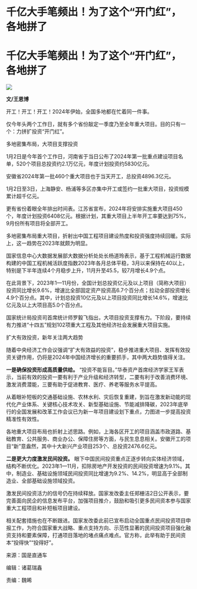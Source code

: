 # 千亿大手笔频出！为了这个“开门红”，各地拼了

# 千亿大手笔频出！为了这个“开门红”，各地拼了

![](https://inews.gtimg.com/om_bt/OlDCNSGApkmaV6BQJGRaNJMAAwW7gDU4kzO8ADs2-0v8IAA/1000)

**文/王恩博**

开工！开工！开工！2024年伊始，全国多地都在忙着同一件事。

仅今年头两个工作日，就有多个省份敲定一季度乃至全年重大项目。目的只有一个：力拼扩投资“开门红”。

多地密集布局，大项目支撑投资

1月2日是今年首个工作日，河南省于当日公布了2024年第一批重点建设项目名单，520个项目总投资约2.1万亿元，年度计划投资约5830亿元。

安徽省2024年第一批460个重大项目也于当天开工，总投资4896.3亿元。

1月2日至3日，上海静安、杨浦等多区亦集中开工或签约一批重大项目，投资规模累计超千亿元。

更有省份着眼全年排出时间表。江苏省宣布，2024年将安排实施重大项目450个，年度计划投资6408亿元。根据计划，其重大项目上半年开工率要达到75%，9月份所有项目将全部开工。

多地密集布局重大项目，折射出中国工程项目建设热度和投资强度持续回暖。实际上，这一趋势在2023年就颇为明显。

国家信息中心大数据发展部大数据分析处处长杨道玲表示，基于工程机械运行数据构建的中国工程机械活跃度指数2023年各月总体平稳，3月以来保持在40以上，特别是下半年连续4个月稳步上升，11月升至45.5，较7月增长4.9个点。

在此背景下，2023年1—11月份，全国计划总投资亿元及以上项目（简称大项目）投资同比增长9.6%，增速比全部固定资产投资高6.7个百分点；拉动全部投资增长4.9个百分点。其中，计划总投资10亿元及以上项目投资同比增长14.6%，增速比亿元及以上大项目高5.0个百分点。

国家统计局投资司首席统计师罗毅飞指出，大项目投资支撑有力。下阶段，要持续有力推进“十四五”规划102项重大工程及其他经济社会发展重大项目实施。

扩大有效投资，新年关注两大趋势

随着中央经济工作会议强调“扩大有效益的投资”，稳步推进重大项目、发挥有效投资关键作用，仍将是2024年中国经济增长的重要抓手，其中两大趋势值得关注。

**一是确保投资形成高质量供给。**
“投资不能盲目。”华泰资产首席经济学家王军表示，当前有效的投资一要有利于产业升级和经济转型，二要有利于改善消费环境、激发消费潜能，三要有助于促进教育、医疗、养老等服务水平提高。

从着眼补短板的交通基础设施、农林水利、灾后恢复重建，到旨在激发新动能的现代化产业体系、关键核心技术攻关、新型基础设施、节能减排降碳，2023年底举行的全国发展和改革工作会议已为新一年项目建设划下重点，力图进一步提高投资精准性有效性。

各地重大项目布局也折射上述思路。例如，上海各区开工的项目涵盖市政道路、基础教育、公共服务、商业办公、保障住房等方面，与民生息息相关。安徽开工的项目“新”意盎然，其中十大新兴产业项目253个、总投资2476.6亿元。

**二是更大力度激发民间投资。**
眼下中国民间投资重点正逐步转向实体经济领域，结构不断优化。2023年1—11月，扣除房地产开发投资的民间投资增速为9.1%。其中，制造业、基础设施领域民间投资同比增速为9.2%、14.2%，明显高于全部制造业、全部基础设施领域投资。

激发民间投资活力的信号仍在持续释放。国家发改委主任郑栅洁2日公开表示，要完善面向民企的信息发布平台，加强项目推介，鼓励和吸引更多民间资本参与国家重大工程项目和补短板项目建设。

相关配套措施也在不断跟进。国家发改委此前已宣布启动全国重点民间投资项目申报工作，为符合国家重大战略、重点支持方向、示范性显著的民间投资项目强化融资支持和要素保障，打通项目落地的堵点痛点难点。官方称，此举有助于民间资本“投得快”“投得好”。

来源：国是直通车

编辑：诸葛瑞鑫

责编：魏晞


